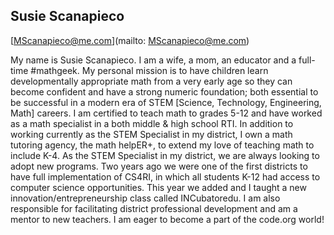 ## Susie Scanapieco

[MScanapieco@me.com](mailto: MScanapieco@me.com)

My name is Susie Scanapieco. I am a wife, a mom, an educator and a full-time #mathgeek.  My personal mission is to have children learn developmentally appropriate math from a very early age so they can become confident and have a strong numeric foundation; both essential to be successful in a modern era of STEM [Science, Technology, Engineering, Math] careers. I am certified to teach math to grades 5-12 and have worked as a math specialist in a both middle & high school RTI.  In addition to working currently as the STEM Specialist in my district, I own a math tutoring agency, the math helpER+, to extend my love of teaching math to include K-4.  As the STEM Specialist in my district, we are always looking to adopt new programs.  Two years ago we were one of the first districts to have full implementation of CS4RI, in which all students K-12 had access to computer science opportunities. This year we added and I taught a new innovation/entrepreneurship class called INCubatoredu.  I am also responsible for facilitating district professional development and am a mentor to new teachers.  I am eager to become a part of the code.org world!
